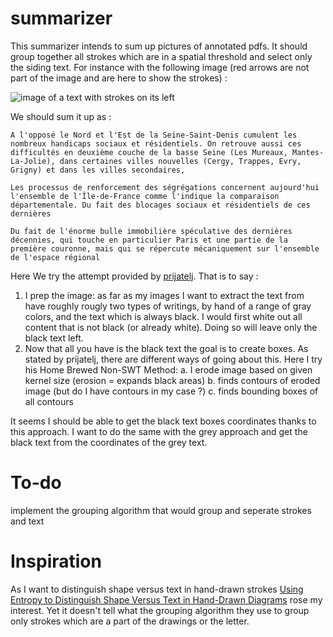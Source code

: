 # summarizer

This summarizer intends to sum up pictures of annotated pdfs. 
It should group together all strokes which are in a spatial threshold and select only the siding text.
For instance with the following image (red arrows are not part of the image and are here to show the strokes) :

![image of a text with strokes on its left](https://i.stack.imgur.com/9xedG.png)

We should sum it up as :

```
A l'opposé le Nord et l'Est de la Seine-Saint-Denis cumulent les nombreux handicaps sociaux et résidentiels. On retrouve aussi ces difficultés en deuxième couche de la basse Seine (Les Mureaux, Mantes-La-Jolie), dans certaines villes nouvelles (Cergy, Trappes, Evry, Grigny) et dans les villes secondaires,

Les processus de renforcement des ségrégations concernent aujourd'hui l'ensemble de l'Île-de-France comme l'indique la comparaison départementale. Du fait des blocages sociaux et résidentiels de ces dernières

Du fait de l'énorme bulle immobilière spéculative des dernières décennies, qui touche en particulier Paris et une partie de la première couronne, mais qui se répercute mécaniquement sur l'ensemble de l'espace régional
```

Here We try the attempt provided by [prijatelj](https://stackoverflow.com/a/38554331/4764604). That is to say :

 1. I prep the image: as far as my images I want to extract the text from have roughly rougly two types of writings, by hand of a range of gray colors, and the text which is always black. I would first white out all content that is not black (or already white). Doing so will leave only the black text left. 
 2. Now that all you have is the black text the goal is to create boxes. As stated by prijatelj, there are different ways of going about this. Here I try his Home Brewed Non-SWT Method:
   a. I erode image based on given kernel size (erosion = expands black areas)
   b. finds contours of eroded image (but do I have contours in my case ?)
   c. finds bounding boxes of all contours

It seems I should be able to get the black text boxes coordinates thanks to this approach. I want to do the same with the grey approach and get the black text from the coordinates of the grey text.

# To-do

implement the grouping algorithm that would group and seperate strokes and text


# Inspiration

As I want to distinguish shape versus text in hand-drawn strokes [Using Entropy to Distinguish Shape Versus Text in Hand-Drawn Diagrams](https://www.ijcai.org/Proceedings/09/Papers/234.pdf) rose my interest. Yet it doesn't tell what the grouping algorithm they use to group only strokes which are a part of the drawings or the letter.
